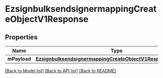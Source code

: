 # EzsignbulksendsignermappingCreateObjectV1Response

## Properties
Name | Type | Description | Notes
------------ | ------------- | ------------- | -------------
**mPayload** | [**EzsignbulksendsignermappingCreateObjectV1ResponseMPayload***](EzsignbulksendsignermappingCreateObjectV1ResponseMPayload.md) |  | 

[[Back to Model list]](../README.md#documentation-for-models) [[Back to API list]](../README.md#documentation-for-api-endpoints) [[Back to README]](../README.md)


